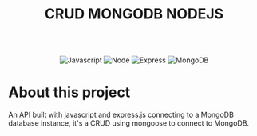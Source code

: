 <div align="center">
  <h1 align="center">
    CRUD MONGODB NODEJS
  </h1>
  <br>
  <br>
  <p align="center">
    <img alt="Javascript" src="https://img.shields.io/badge/JavaScript-323330?style=for-the-badge&logo=javascript&logoColor=F7DF1E">
    <img alt="Node" src="https://img.shields.io/badge/Node.js-339933?style=for-the-badge&logo=nodedotjs&logoColor=white">
    <img alt="Express" src="https://img.shields.io/badge/Express.js-000000?style=for-the-badge&logo=express&logoColor=white">
    <img alt="MongoDB" src="https://img.shields.io/badge/MongoDB-white?style=for-the-badge&logo=mongodb&logoColor=4EA94B">
  </p>
</div>


# About this project
An API built with javascript and express.js connecting to a MongoDB database instance, it's a CRUD using mongoose to connect to MongoDB.
